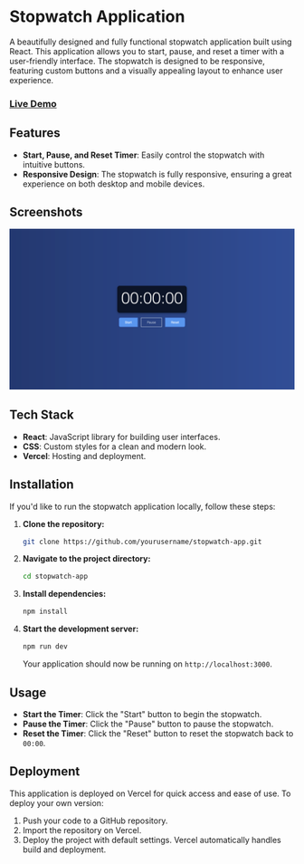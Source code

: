 # Stopwatch Application

A beautifully designed and fully functional stopwatch application built using React. This application allows you to start, pause, and reset a timer with a user-friendly interface. The stopwatch is designed to be responsive, featuring custom buttons and a visually appealing layout to enhance user experience.

### [Live Demo](https://stop-watch-delta-ochre.vercel.app/)

## Features

- **Start, Pause, and Reset Timer**: Easily control the stopwatch with intuitive buttons.
- **Responsive Design**: The stopwatch is fully responsive, ensuring a great experience on both desktop and mobile devices.

## Screenshots

![Stopwatch Screenshot](./src//assets//stopwatch.png)

## Tech Stack

- **React**: JavaScript library for building user interfaces.
- **CSS**: Custom styles for a clean and modern look.
- **Vercel**: Hosting and deployment.

## Installation

If you'd like to run the stopwatch application locally, follow these steps:

1. **Clone the repository:**
   ```bash
   git clone https://github.com/yourusername/stopwatch-app.git
   ```
2. **Navigate to the project directory:**

   ```bash
   cd stopwatch-app
   ```

3. **Install dependencies:**

   ```bash
   npm install
   ```

4. **Start the development server:**
   ```bash
   npm run dev
   ```
   Your application should now be running on `http://localhost:3000`.

## Usage

- **Start the Timer**: Click the "Start" button to begin the stopwatch.
- **Pause the Timer**: Click the "Pause" button to pause the stopwatch.
- **Reset the Timer**: Click the "Reset" button to reset the stopwatch back to `00:00`.

## Deployment

This application is deployed on Vercel for quick access and ease of use. To deploy your own version:

1. Push your code to a GitHub repository.
2. Import the repository on Vercel.
3. Deploy the project with default settings. Vercel automatically handles build and deployment.
